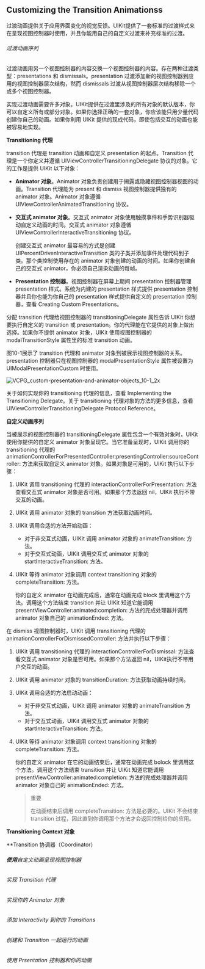## Customizing the Transition Animationss

过渡动画提供关于应用界面变化的视觉反馈。UIKit提供了一套标准的过渡样式来在呈现视图控制器时使用，并且你能用自己的自定义过渡来补充标准的过渡。

###### 过渡动画序列

过渡动画用另一个视图控制器的内容交换一个视图控制器的内容。存在两种过渡类型：presentations 和 dismissals。presentation 过渡添加新的视图控制器到应用的视图控制器层次结构，然而 dismissals 过渡从视图控制器层次结构移除一个或多个视图控制器。

实现过渡动画需要许多对象。UIKit提供在过渡里涉及的所有对象的默认版本，你可以自定义所有或部分对象。如果你选择正确的一套对象，你应该能只用少量代码创建你自己的动画。如果你利用 UIKit 提供的现成代码，即使包括交互的动画也能被容易地实现。

**Transitioning 代理**

transition 代理是 transition 动画和自定义 presentation 的起点。Transition 代理是一个你定义并遵循 UIViewControllerTransitioningDelegate 协议的对象。它的工作是提供 UIKit 以下对象：

- **Animator 对象**。Animator 对象负责创建用于揭露或隐藏视图控制器视图的动画。Transition 代理能为 present 和 dismiss 视图控制器提供独有的 animator 对象。Animator 对象遵循 UIViewControllerAnimatedTransitioning 协议。

- **交互式 animator 对象**。交互式 animator 对象使用触摸事件和手势识别器驱动自定义动画的时间。交互式 animator 对象遵循 UIViewControllerInteractiveTransitioning 协议。

  创建交互式 animator 最容易的方式是创建 UIPercentDrivenInteractiveTransition 类的子类并添加事件处理代码到子类。那个类控制使用存在的 animator 对象创建的动画的时间。如果你创建自己的交互式 animator，你必须自己渲染动画的每帧。

- **Presentation 控制器**。视图控制器在屏幕上期间 presentation 控制器管理 presentation 样式。系统为内建的 presentation 样式提供 presentation 控制器并且你也能为你自己的 presentation 样式提供自定义的 presentation 控制器，查看 Creating Custom Presentations。

分配 transition 代理给视图控制器的 transitioningDelegate 属性告诉 UIKit 你想要执行自定义的 transition 或 presentation。你的代理能在它提供的对象上做出选择。如果你不提供 animator 对象，UIKit 使用视图控制器的 modalTransitionStyle 属性里的标准 transition 动画。

图10-1展示了 transition 代理和 animator 对象到被展示视图控制器的关系。presentation 控制器只在视图控制器的 modalPresentationStyle 属性被设置为 UIModalPresentationCustom 时使用。

![VCPG_custom-presentation-and-animator-objects_10-1_2x](/Users/andywu/Documents/iOS/View-Controller-Programming-Guide-for-iOS/resources/VCPG_custom-presentation-and-animator-objects_10-1_2x.png)

关于如何实现你的 transitioning 代理的信息，查看 Implementing the Transitioning Delegate。关于 transitioning 代理对象的方法的更多信息，查看 UIViewControllerTransitioningDelegate Protocol Reference。

**自定义动画序列**

当被展示的视图控制器的 transitioningDelegate 属性包含一个有效对象时，UIKit 使用你提供的自定义 animator 对象呈现它。当它准备呈现时，UIKit 调用你的 transitioning 代理的 animationControllerForPresentedController:presentingController:sourceController: 方法来获取自定义 animator 对象。如果对象是可用的，UIKit 执行以下步骤：

1. UIKit 调用 transitioning 代理的 interactionControllerForPresentation: 方法查看交互式 animator 对象是否可用。如果那个方法返回 nil，UIKit 执行不带交互的动画。

2. UIKit 调用 animator 对象的 transition 方法获取动画时间。

3. UIKit 调用合适的方法开始动画：

   - 对于非交互式动画，UIKit 调用 animator 对象的 animateTransition: 方法。
   - 对于交互式动画，UIKit 调用交互式 animator 对象的 startInteractiveTransition: 方法。

4. UIKit 等待 animator 对象调用 context transitioning 对象的 completeTransition: 方法。

   你的自定义 animator 在动画完成后，通常在动画完成 block 里调用这个方法。调用这个方法结束 transition 并让 UIKit 知道它能调用 presentViewController:animated:completion: 方法的完成处理器并调用 animator 对象自己的 animationEnded: 方法。

在 dismiss 视图控制器时，UIKit 调用 transitioning 代理的 animationControllerForDismissedController: 方法并执行以下步骤：

1. UIKit 调用 transitioning 代理的 interactionControllerForDismissal: 方法查看交互式 animator 对象是否可用。如果那个方法返回 nil，UIKit执行不带用户交互的动画。

2. UIKit 调用 animator 对象的 transitionDuration: 方法获取动画持续时间。

3. UIKit 调用合适的方法启动动画：

   - 对于非交互式动画，UIKit 调用 animator 对象的 animateTransition 方法。
   - 对于交互式动画，UIKit 调用交互式 animator 对象的 startInteractiveTransition: 方法。

4. UIKit 等待 animator 对象调用 context transitioning 对象的 completeTransition: 方法。

   你的自定义 animator 在它的动画结束后，通常在动画完成 bolock 里调用这个方法。调用这个方法结束 transition 并让 UIKit 知道它能调用 presentViewController:animated:completion: 方法的完成处理器并调用 animator 对象自己的 animationEnded: 方法。

   > 重要
   >
   > 在动画结束后调用 completeTransition: 方法是必要的。UIKit 不会结束 transition 过程，因此直到你调用那个方法才会返回控制给你的应用。

**Transitioning Context 对象**

**Transition 协调器（Coordinator）

###### **使用**自定义动画呈现视图控制器

###### 实现 Transition 代理

###### 实现你的 Animator 对象

###### 添加 Interactivity 到你的 Transitions

###### 创建和 Transition 一起运行的动画

###### 使用 Prsentation 控制器和你的动画